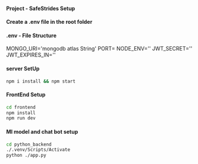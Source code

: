 #### Project - SafeStrides Setup


#### Create a .env file in the root folder
#### .env -  File Structure

MONGO_URI='mongodb atlas String'
PORT=
NODE_ENV=''
JWT_SECRET=''
JWT_EXPIRES_IN=''
 

 #### server SetUp
 ```sh
 npm i install && npm start
 ```

 #### FrontEnd Setup
```sh
cd frontend 
npm install
npm run dev
```

#### Ml model and chat bot setup
```sh
cd python_backend
./.venv/Scripts/Activate
python ./app.py


